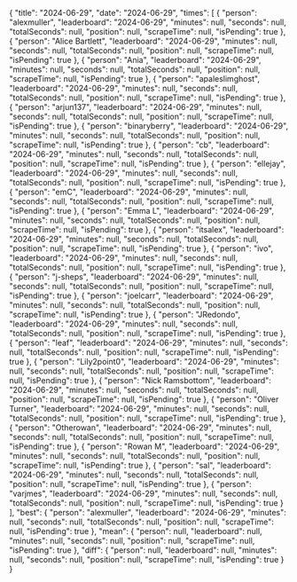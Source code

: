 {
  "title": "2024-06-29",
  "date": "2024-06-29",
  "times": [
    {
      "person": "alexmuller",
      "leaderboard": "2024-06-29",
      "minutes": null,
      "seconds": null,
      "totalSeconds": null,
      "position": null,
      "scrapeTime": null,
      "isPending": true
    },
    {
      "person": "Alice Bartlett",
      "leaderboard": "2024-06-29",
      "minutes": null,
      "seconds": null,
      "totalSeconds": null,
      "position": null,
      "scrapeTime": null,
      "isPending": true
    },
    {
      "person": "Ania",
      "leaderboard": "2024-06-29",
      "minutes": null,
      "seconds": null,
      "totalSeconds": null,
      "position": null,
      "scrapeTime": null,
      "isPending": true
    },
    {
      "person": "apaleslimghost",
      "leaderboard": "2024-06-29",
      "minutes": null,
      "seconds": null,
      "totalSeconds": null,
      "position": null,
      "scrapeTime": null,
      "isPending": true
    },
    {
      "person": "arjun137",
      "leaderboard": "2024-06-29",
      "minutes": null,
      "seconds": null,
      "totalSeconds": null,
      "position": null,
      "scrapeTime": null,
      "isPending": true
    },
    {
      "person": "binaryberry",
      "leaderboard": "2024-06-29",
      "minutes": null,
      "seconds": null,
      "totalSeconds": null,
      "position": null,
      "scrapeTime": null,
      "isPending": true
    },
    {
      "person": "cb",
      "leaderboard": "2024-06-29",
      "minutes": null,
      "seconds": null,
      "totalSeconds": null,
      "position": null,
      "scrapeTime": null,
      "isPending": true
    },
    {
      "person": "ellejay",
      "leaderboard": "2024-06-29",
      "minutes": null,
      "seconds": null,
      "totalSeconds": null,
      "position": null,
      "scrapeTime": null,
      "isPending": true
    },
    {
      "person": "emC",
      "leaderboard": "2024-06-29",
      "minutes": null,
      "seconds": null,
      "totalSeconds": null,
      "position": null,
      "scrapeTime": null,
      "isPending": true
    },
    {
      "person": "Emma L",
      "leaderboard": "2024-06-29",
      "minutes": null,
      "seconds": null,
      "totalSeconds": null,
      "position": null,
      "scrapeTime": null,
      "isPending": true
    },
    {
      "person": "itsalex",
      "leaderboard": "2024-06-29",
      "minutes": null,
      "seconds": null,
      "totalSeconds": null,
      "position": null,
      "scrapeTime": null,
      "isPending": true
    },
    {
      "person": "ivo",
      "leaderboard": "2024-06-29",
      "minutes": null,
      "seconds": null,
      "totalSeconds": null,
      "position": null,
      "scrapeTime": null,
      "isPending": true
    },
    {
      "person": "j-sheps",
      "leaderboard": "2024-06-29",
      "minutes": null,
      "seconds": null,
      "totalSeconds": null,
      "position": null,
      "scrapeTime": null,
      "isPending": true
    },
    {
      "person": "joelcarr",
      "leaderboard": "2024-06-29",
      "minutes": null,
      "seconds": null,
      "totalSeconds": null,
      "position": null,
      "scrapeTime": null,
      "isPending": true
    },
    {
      "person": "JRedondo",
      "leaderboard": "2024-06-29",
      "minutes": null,
      "seconds": null,
      "totalSeconds": null,
      "position": null,
      "scrapeTime": null,
      "isPending": true
    },
    {
      "person": "leaf",
      "leaderboard": "2024-06-29",
      "minutes": null,
      "seconds": null,
      "totalSeconds": null,
      "position": null,
      "scrapeTime": null,
      "isPending": true
    },
    {
      "person": "Lily2point0",
      "leaderboard": "2024-06-29",
      "minutes": null,
      "seconds": null,
      "totalSeconds": null,
      "position": null,
      "scrapeTime": null,
      "isPending": true
    },
    {
      "person": "Nick Ramsbottom",
      "leaderboard": "2024-06-29",
      "minutes": null,
      "seconds": null,
      "totalSeconds": null,
      "position": null,
      "scrapeTime": null,
      "isPending": true
    },
    {
      "person": "Oliver Turner",
      "leaderboard": "2024-06-29",
      "minutes": null,
      "seconds": null,
      "totalSeconds": null,
      "position": null,
      "scrapeTime": null,
      "isPending": true
    },
    {
      "person": "Otherowan",
      "leaderboard": "2024-06-29",
      "minutes": null,
      "seconds": null,
      "totalSeconds": null,
      "position": null,
      "scrapeTime": null,
      "isPending": true
    },
    {
      "person": "Rowan M",
      "leaderboard": "2024-06-29",
      "minutes": null,
      "seconds": null,
      "totalSeconds": null,
      "position": null,
      "scrapeTime": null,
      "isPending": true
    },
    {
      "person": "sal",
      "leaderboard": "2024-06-29",
      "minutes": null,
      "seconds": null,
      "totalSeconds": null,
      "position": null,
      "scrapeTime": null,
      "isPending": true
    },
    {
      "person": "varjmes",
      "leaderboard": "2024-06-29",
      "minutes": null,
      "seconds": null,
      "totalSeconds": null,
      "position": null,
      "scrapeTime": null,
      "isPending": true
    }
  ],
  "best": {
    "person": "alexmuller",
    "leaderboard": "2024-06-29",
    "minutes": null,
    "seconds": null,
    "totalSeconds": null,
    "position": null,
    "scrapeTime": null,
    "isPending": true
  },
  "mean": {
    "person": null,
    "leaderboard": null,
    "minutes": null,
    "seconds": null,
    "position": null,
    "scrapeTime": null,
    "isPending": true
  },
  "diff": {
    "person": null,
    "leaderboard": null,
    "minutes": null,
    "seconds": null,
    "position": null,
    "scrapeTime": null,
    "isPending": true
  }
}
